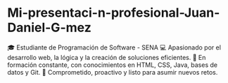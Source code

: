 # Mi-presentaci-n-profesional-Juan-Daniel-G-mez
🎓 Estudiante de Programación de Software - SENA 💻 Apasionado por el desarrollo web, la lógica y la creación de soluciones eficientes. 🧠 En formación constante, con conocimientos en HTML, CSS, Java, bases de datos y Git. 🚀 Comprometido, proactivo y listo para asumir nuevos retos.
